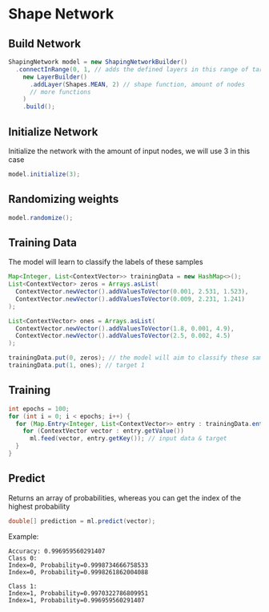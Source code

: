# Shape Network
## Build Network
```java
ShapingNetwork model = new ShapingNetworkBuilder()
  .connectInRange(0, 1, // adds the defined layers in this range of targets (0 -> 1)
    new LayerBuilder()
      .addLayer(Shapes.MEAN, 2) // shape function, amount of nodes
      // more functions
    )
    .build();
```

## Initialize Network
Initialize the network with the amount of input nodes, we will use 3 in this case
```java
model.initialize(3);
```

## Randomizing weights
```java
model.randomize();
```

## Training Data
The model will learn to classify the labels of these samples
```java
Map<Integer, List<ContextVector>> trainingData = new HashMap<>();
List<ContextVector> zeros = Arrays.asList(
  ContextVector.newVector().addValuesToVector(0.001, 2.531, 1.523),
  ContextVector.newVector().addValuesToVector(0.009, 2.231, 1.241)
);

List<ContextVector> ones = Arrays.asList(
  ContextVector.newVector().addValuesToVector(1.8, 0.001, 4.9),
  ContextVector.newVector().addValuesToVector(2.5, 0.002, 4.5)
);

trainingData.put(0, zeros); // the model will aim to classify these samples as 0
trainingData.put(1, ones); // target 1
```

## Training
```java
int epochs = 100;
for (int i = 0; i < epochs; i++) {
  for (Map.Entry<Integer, List<ContextVector>> entry : trainingData.entrySet()) {
    for (ContextVector vector : entry.getValue())
      ml.feed(vector, entry.getKey()); // input data & target  
  }
}
```

## Predict
Returns an array of probabilities, whereas you can get the index of the highest probability
```java
double[] prediction = ml.predict(vector);
```

Example:
```
Accuracy: 0.996959560291407
Class 0: 
Index=0, Probability=0.9998734666758533
Index=0, Probability=0.9998261862004088

Class 1: 
Index=1, Probability=0.9970322786809951
Index=1, Probability=0.996959560291407
```
